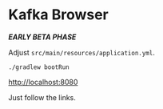 # Kafka Browser

***EARLY BETA PHASE***

Adjust `src/main/resources/application.yml`.

```
./gradlew bootRun
```

[http://localhost:8080](http://localhost:8080)

Just follow the links.